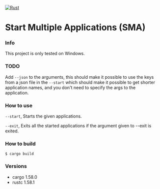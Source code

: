 [![Rust](https://github.com/GabbeHags/sma/actions/workflows/rust.yml/badge.svg)](https://github.com/GabbeHags/sma/actions/workflows/rust.yml)

# Start Multiple Applications (SMA)

### Info
This project is only tested on Windows.

### TODO
Add ``--json`` to the arguments, this should make it possible to use the keys from a json file in the ``--start`` which should make it possible to get shorter application names, and you don't need to specify the args to the application.

### How to use
``--start``, Starts the given applications.

``--exit``, Exits all the started applications if the argument given to --exit is exited.

### How to build
``$ cargo build``

### Versions

* cargo 1.58.0
* rustc 1.58.1